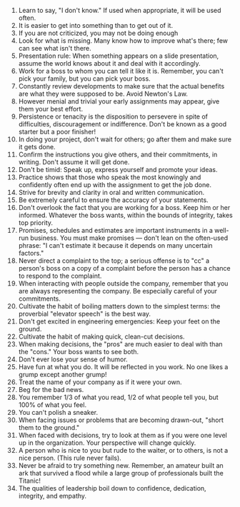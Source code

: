 1. Learn to say, "I don't know." If used when appropriate, it will be used often.
2. It is easier to get into something than to get out of it.
3. If you are not criticized, you may not be doing enough
4. Look for what is missing. Many know how to improve what's there; few can see what isn't there.
5. Presentation rule: When something appears on a slide presentation, assume the world knows about it and deal with it accordingly.
6. Work for a boss to whom you can tell it like it is. Remember, you can't pick your family, but you can pick your boss.
7. Constantly review developments to make sure that the actual benefits are what they were supposed to be. Avoid Newton's Law.
8. However menial and trivial your early assignments may appear, give them your best effort.
9. Persistence or tenacity is the disposition to persevere in spite of difficulties, discouragement or indifference. Don't be known as a good starter but a poor finisher!
10. In doing your project, don't wait for others; go after them and make sure it gets done.
11. Confirm the instructions you give others, and their commitments, in writing. Don't assume it will get done.
12. Don't be timid: Speak up, express yourself and promote your ideas.
13. Practice shows that those who speak the most knowingly and confidently often end up with the assignment to get the job done.
14. Strive for brevity and clarity in oral and written communication.
15. Be extremely careful to ensure the accuracy of your statements.
16. Don't overlook the fact that you are working for a boss. Keep him or her informed. Whatever the boss wants, within the bounds of integrity, takes top priority.
17. Promises, schedules and estimates are important instruments in a well-run business. You must make promises — don't lean on the often-used phrase: "I can't estimate it because it depends on many uncertain factors."
18. Never direct a complaint to the top; a serious offense is to "cc" a person's boss on a copy of a complaint before the person has a chance to respond to the complaint.
19. When interacting with people outside the company, remember that you are always representing the company. Be especially careful of your commitments.
20. Cultivate the habit of boiling matters down to the simplest terms: the proverbial "elevator speech" is the best way.
21. Don't get excited in engineering emergencies: Keep your feet on the ground.
22. Cultivate the habit of making quick, clean-cut decisions.
23. When making decisions, the "pros" are much easier to deal with than the "cons." Your boss wants to see both.
24. Don't ever lose your sense of humor.
25. Have fun at what you do. It will be reflected in you work. No one likes a grump except another grump!
26. Treat the name of your company as if it were your own.
27. Beg for the bad news.
28. You remember 1/3 of what you read, 1/2 of what people tell you, but 100% of what you feel.
29. You can't polish a sneaker.
30. When facing issues or problems that are becoming drawn-out, "short them to the ground."
31. When faced with decisions, try to look at them as if you were one level up in the organization. Your perspective will change quickly.
32. A person who is nice to you but rude to the waiter, or to others, is not a nice person. (This rule never fails).
33. Never be afraid to try something new. Remember, an amateur built an ark that survived a flood while a large group of professionals built the Titanic!
34. The qualities of leadership boil down to confidence, dedication, integrity, and empathy.

